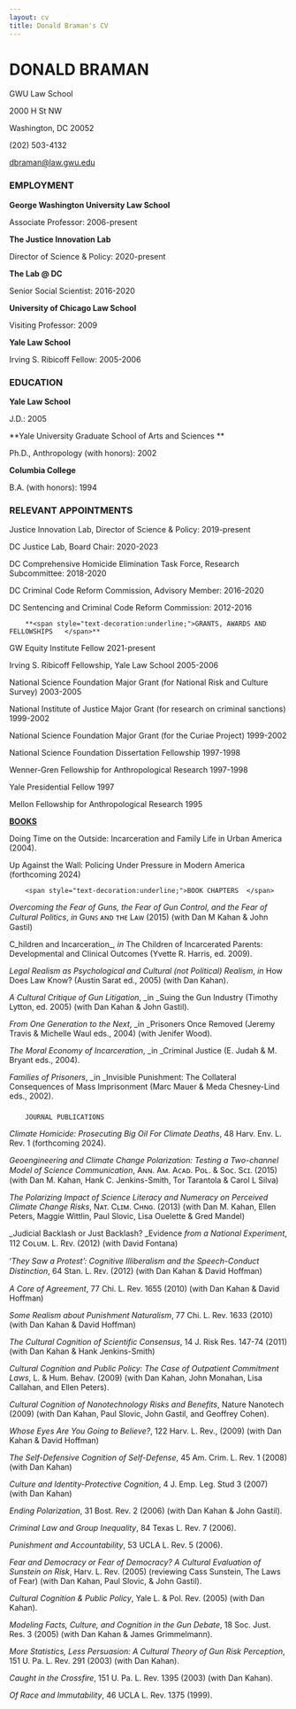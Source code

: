 ```yaml
---
layout: cv
title: Donald Braman's CV
---
```

# DONALD BRAMAN 
GWU Law School 

2000 H St NW 

Washington, DC 20052 

(202) 503-4132  

[dbraman@law.gwu.edu](mailto:dbraman@law.gwu.edu)


### EMPLOYMENT	

**George Washington University Law School**

Associate Professor: 2006-present

**The Justice Innovation Lab**

Director of Science & Policy: 2020-present

**The Lab @ DC**

Senior Social Scientist: 2016-2020

**University of Chicago Law School**

Visiting Professor: 2009

**Yale Law School**

Irving S. Ribicoff Fellow: 2005-2006


### EDUCATION

**Yale Law School**

J.D.: 2005

**Yale University Graduate School of Arts and Sciences **

Ph.D., Anthropology (with honors): 2002

**Columbia College**

B.A. (with honors): 1994


### RELEVANT APPOINTMENTS	

Justice Innovation Lab, Director of Science & Policy: 2019-present

DC Justice Lab, Board Chair: 2020-2023

DC Comprehensive Homicide Elimination Task Force, Research Subcommittee:	2018-2020

DC Criminal Code Reform Commission, Advisory Member: 2016-2020 

DC Sentencing and Criminal Code Reform Commission: 2012-2016 


        **<span style="text-decoration:underline;">GRANTS, AWARDS AND FELLOWSHIPS	</span>**

GW Equity Institute Fellow	2021-present

Irving S. Ribicoff Fellowship, Yale Law School	2005-2006

National Science Foundation Major Grant (for National Risk and Culture Survey)	2003-2005

National Institute of Justice Major Grant (for research on criminal sanctions)	1999-2002

National Science Foundation Major Grant (for the Curiae Project)	1999-2002

National Science Foundation Dissertation Fellowship	1997-1998

Wenner-Gren Fellowship for Anthropological Research	1997-1998

Yale Presidential Fellow	1997

Mellon Fellowship for Anthropological Research	1995


**<span style="text-decoration:underline;">BOOKS 		</span>**

Doing Time on the Outside: Incarceration and Family Life in Urban America (2004).

Up Against the Wall: Policing Under Pressure in Modern America (forthcoming 2024)


        <span style="text-decoration:underline;">BOOK CHAPTERS	</span>

_Overcoming the Fear of Guns, the Fear of Gun Control, and the Fear of Cultural Politics_, _in_ Gᴜɴꜱ ᴀɴᴅ ᴛʜᴇ Lᴀᴡ (2015) (with Dan M Kahan & John Gastil)

C_hildren and Incarceration_, _in_ The Children of Incarcerated Parents: Developmental and Clinical Outcomes (Yvette R. Harris, ed. 2009).

_Legal Realism as Psychological and Cultural (not Political) Realism_, _in_ How Does Law Know? (Austin Sarat ed., 2005) (with Dan Kahan).

_A Cultural Critique of Gun Litigation_, _in _Suing the Gun Industry (Timothy Lytton, ed. 2005) (with Dan Kahan & John Gastil).

_From One Generation to the Next_, _in _Prisoners Once Removed (Jeremy Travis & Michelle Waul eds., 2004) (with Jenifer Wood).

_The Moral Economy of Incarceration_, _in _Criminal Justice (E. Judah & M. Bryant eds., 2004).

_Families of Prisoners_, _in _Invisible Punishment: The Collateral Consequences of Mass Imprisonment (Marc Mauer & Meda Chesney-Lind eds., 2002).


### 
        JOURNAL PUBLICATIONS	

_Climate Homicide: Prosecuting Big Oil For Climate Deaths_, 48 Harv. Env. L. Rev. 1 (forthcoming 2024). 

_Geoengineering and Climate Change Polarization: Testing a Two-channel Model of Science Communication_, Aɴɴ. Aᴍ. Aᴄᴀᴅ. Pᴏʟ. & Sᴏᴄ. Sᴄɪ. (2015) (with Dan M. Kahan, Hank C. Jenkins-Smith, Tor Tarantola & Carol L Silva) 

_The Polarizing Impact of Science Literacy and Numeracy on Perceived Climate Change Risks_, Nᴀᴛ. Cʟɪᴍ. Cʜɴɢ. (2013) (with Dan M. Kahan, Ellen Peters, Maggie Wittlin, Paul Slovic, Lisa Ouelette & Gred Mandel)

_Judicial Backlash or Just Backlash? _Evidence _from a National Experiment_, 112 Cᴏʟᴜᴍ. L. Rᴇᴠ. (2012) (with David Fontana)

‘_They Saw a Protest’: Cognitive Illiberalism and the Speech-Conduct Distinction_, 64 Stan. L. Rᴇᴠ. (2012) (with Dan Kahan & David Hoffman)

_A Core of Agreement_, 77 Chi. L. Rev. 1655 (2010) (with Dan Kahan & David Hoffman)

_Some Realism about Punishment Naturalism_, 77 Chi. L. Rev. 1633 (2010) (with Dan Kahan & David Hoffman)

_The Cultural Cognition of Scientific Consensus_, 14 J. Risk Res. 147-74 (2011) (with Dan Kahan & Hank Jenkins-Smith)

_Cultural Cognition and Public Policy: The Case of Outpatient Commitment Laws_, L. & Hum. Behav. (2009) (with Dan Kahan, John Monahan, Lisa Callahan, and Ellen Peters). 

_Cultural Cognition of Nanotechnology Risks and Benefits_, Nature Nanotech (2009) (with Dan Kahan, Paul Slovic, John Gastil, and Geoffrey Cohen). 

_Whose Eyes Are You Going to Believe?_, 122 Harv. L. Rev., (2009) (with Dan Kahan & David Hoffman)

_The Self-Defensive Cognition of Self-Defense_, 45 Am. Crim. L. Rev. 1 (2008) (with Dan Kahan)

_Culture and Identity-Protective Cognition_, 4 J. Emp. Leg. Stud 3 (2007) (with Dan Kahan)

_Ending Polarization_, 31 Bost. Rev. 2 (2006) (with Dan Kahan & John Gastil).

_Criminal Law and Group Inequality_, 84 Texas L. Rev. 7 (2006). 

_Punishment and Accountability_, 53 UCLA L. Rev. 5 (2006).

_Fear and Democracy or Fear of Democracy? A Cultural Evaluation of Sunstein on Risk_, Harv. L. Rev. (2005) (reviewing Cass Sunstein, The Laws of Fear) (with Dan Kahan, Paul Slovic, & John Gastil). 

_Cultural Cognition & Public Policy_, Yale L. & Pol. Rev. (2005) (with Dan Kahan). 

_Modeling Facts, Culture, and Cognition in the Gun Debate_, 18 Soc. Just. Res. 3 (2005) (with Dan Kahan & James Grimmelmann). 

_More Statistics, Less Persuasion: A Cultural Theory of Gun Risk Perception_, 151 U. Pa. L. Rev. 291 (2003) (with Dan Kahan). 

_Caught in the Crossfire_, 151 U. Pa. L. Rev. 1395 (2003) (with Dan Kahan).

_Of Race and Immutability_, 46 UCLA L. Rev. 1375 (1999).	


<!-- ### Footer

Last updated: May 2013 -->


